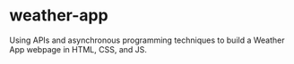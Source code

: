 # weather-app
Using APIs and asynchronous programming techniques to build a Weather App webpage in HTML, CSS, and JS.

